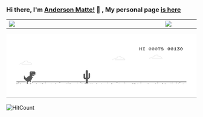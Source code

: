 ### Hi there, I'm [Anderson Matte!](https://www.linkedin.com/in/andersonmatte/) 👋 , My personal page [is here](https://andersonmatte.github.io/)</br>
<center>
	<table style="overflow-x: hidden;">
		<tr>
		<td>
			<img width="400px" align="left" src="[https://github-readme-stats.vercel.app/api/top-langs/?username=andersonmatte&layout=compact&hide=python&hide=html](https://github-readme-stats.vercel.app/api/top-langs/?username=andersonmatte&layout=compact&hide=python,html,css,cmake)"/>
		</td>
		<td>
			<img width="490px" align="left" src="https://github-readme-stats.vercel.app/api?username=andersonmatte&show_icons=true"/>
		</td>
		</tr>	
	</table>
</center>

![image](https://github.com/andersonmatte/andersonmatte/blob/master/dino.gif)

![HitCount](https://visitor-badge.glitch.me/badge?page_id=andersonmatte)

